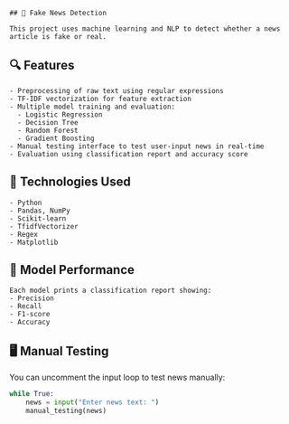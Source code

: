 ```
## 📰 Fake News Detection

This project uses machine learning and NLP to detect whether a news article is fake or real.
```
## 🔍 Features
```
- Preprocessing of raw text using regular expressions
- TF-IDF vectorization for feature extraction
- Multiple model training and evaluation:
  - Logistic Regression
  - Decision Tree
  - Random Forest
  - Gradient Boosting
- Manual testing interface to test user-input news in real-time
- Evaluation using classification report and accuracy score
```
## 🧠 Technologies Used
```
- Python
- Pandas, NumPy
- Scikit-learn
- TfidfVectorizer
- Regex
- Matplotlib
```
## 🧪 Model Performance
```
Each model prints a classification report showing:
- Precision
- Recall
- F1-score
- Accuracy
```
## 🖥️ Manual Testing
You can uncomment the input loop to test news manually:
```python
while True:
    news = input("Enter news text: ")
    manual_testing(news)
